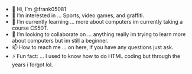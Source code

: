 - 👋 Hi, I’m @frank05081
-  👀 I’m interested in ... Sports, video games, and graffiti.
- 🌱 I’m currently learning ... more about computers im currently taking a course CS50T.
- 💞️ I’m looking to collaborate on ... anything really im trying to learn more about computers but im still a beginner.
- 📫 How to reach me ... on here, if you have any questions just ask.
- ⚡ Fun fact: ... I used to know how to do HTML coding but through the years i forgot lol.

<!---
frank05081/frank05081 is a ✨ special ✨ repository because its `README.md` (this file) appears on your GitHub profile.
You can click the Preview link to take a look at your changes.
--->
